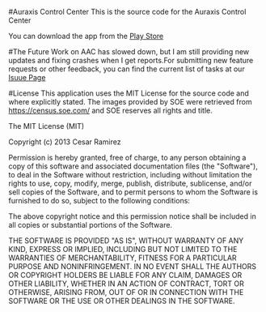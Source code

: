 #Auraxis Control Center
This is the source code for the Auraxis Control Center

You can download the app from the [Play Store](https://play.google.com/store/apps/details?id=com.cesarandres.ps2link)

#The Future
Work on AAC has slowed down, but I am still providing new updates and fixing crashes when I get reports.For submitting new feature requests or other feedback, you can find the current list of tasks at our [Isuue Page](https://github.com/cesarramirez/auraxiscontrolcenter/issues)

#License
This application uses the MIT License for the source code and where explicitly stated. The images provided by SOE were retrieved from https://census.soe.com/ and SOE reserves all rights and title.

The MIT License (MIT)

Copyright (c) 2013 Cesar Ramirez

Permission is hereby granted, free of charge, to any person obtaining a copy
of this software and associated documentation files (the "Software"), to deal
in the Software without restriction, including without limitation the rights
to use, copy, modify, merge, publish, distribute, sublicense, and/or sell
copies of the Software, and to permit persons to whom the Software is
furnished to do so, subject to the following conditions:

The above copyright notice and this permission notice shall be included in
all copies or substantial portions of the Software.

THE SOFTWARE IS PROVIDED "AS IS", WITHOUT WARRANTY OF ANY KIND, EXPRESS OR
IMPLIED, INCLUDING BUT NOT LIMITED TO THE WARRANTIES OF MERCHANTABILITY,
FITNESS FOR A PARTICULAR PURPOSE AND NONINFRINGEMENT. IN NO EVENT SHALL THE
AUTHORS OR COPYRIGHT HOLDERS BE LIABLE FOR ANY CLAIM, DAMAGES OR OTHER
LIABILITY, WHETHER IN AN ACTION OF CONTRACT, TORT OR OTHERWISE, ARISING FROM,
OUT OF OR IN CONNECTION WITH THE SOFTWARE OR THE USE OR OTHER DEALINGS IN
THE SOFTWARE.
